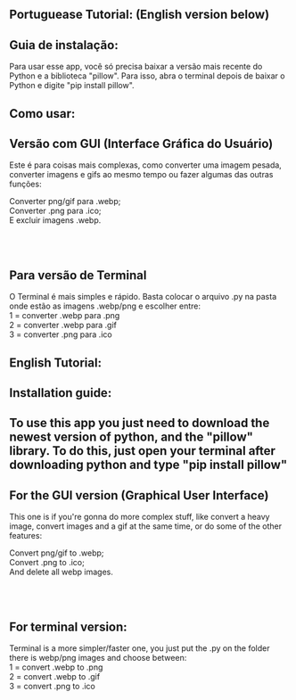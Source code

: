 <h2> Portuguease Tutorial: (English version below) </h2>

<h2>Guia de instalação:</h2>
Para usar esse app, você só precisa baixar a versão mais recente do Python e a biblioteca "pillow".
Para isso, abra o terminal depois de baixar o Python e digite "pip install pillow".

<h2> Como usar: </h2>
<h2>Versão com GUI (Interface Gráfica do Usuário)</h2>

Este é para coisas mais complexas, como converter uma imagem pesada, converter imagens e gifs ao mesmo tempo ou fazer algumas das outras funções: <br>

Converter png/gif para .webp; <br>
Converter .png para .ico; <br>
E excluir imagens .webp. <br>

<br>
<br>

<h2>Para versão de Terminal</h2>

O Terminal é mais simples e rápido. Basta colocar o arquivo .py na pasta onde estão as imagens .webp/png e escolher entre: <br>
1 = converter .webp para .png <br>
2 = converter .webp para .gif <br>
3 = converter .png para .ico <br>



<h2> English Tutorial: </h2>
<h2> Installation guide: <h2>
To use this app you just need to download the newest version of python, and the "pillow" library.
To do this, just open your terminal after downloading python and type "pip install pillow"

<h2> For the GUI version (Graphical User Interface) </h2>

This one is if you're gonna do more complex stuff, like convert a heavy image, convert images and a gif at the same time, or do some of the other features: <br>

Convert png/gif to .webp; <br>
Convert .png to .ico; <br>
And delete all webp images. <br>

<br>
<br>

<h2> For terminal version: </h2>

Terminal is a more simpler/faster one, you just put the .py on the folder there is webp/png images and choose between: <br>
1 = convert .webp to .png <br>
2 = convert .webp to .gif <br>
3 = convert .png to .ico <br>
